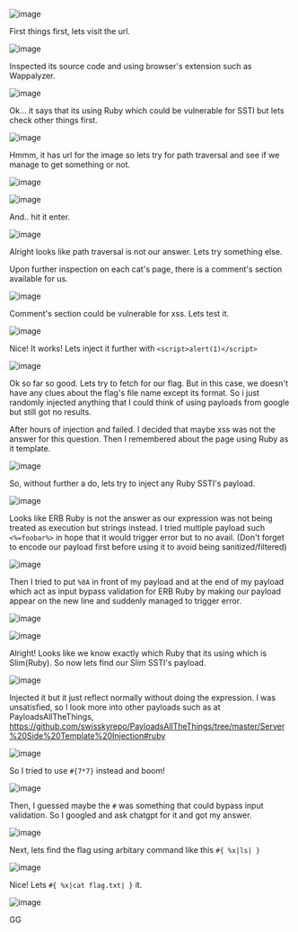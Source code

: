 ![image](https://github.com/user-attachments/assets/3dc52817-4498-41b5-9183-6c08e349afc5)

First things first, lets visit the url.

![image](https://github.com/user-attachments/assets/d1c7af66-3771-49e4-aa51-10edd4e41f8f)

Inspected its source code and using browser's extension such as Wappalyzer.

![image](https://github.com/user-attachments/assets/3bce6032-6a0b-43fe-ba83-5f8b16319fed)

Ok... it says that its using Ruby which could be vulnerable for SSTI but lets check other things first.

![image](https://github.com/user-attachments/assets/77187541-914e-46ca-85ca-9ae8d8f18b05)

Hmmm, it has url for the image so lets try for path traversal and see if we manage to get something or not.

![image](https://github.com/user-attachments/assets/1d8a2de9-aefa-4776-9637-4a72d46a00a4)

![image](https://github.com/user-attachments/assets/e7ee46ed-c699-4472-8384-f9b2248ea8be)

And.. hit it enter.

![image](https://github.com/user-attachments/assets/b95720b2-4281-4a05-bd1f-64dfc93d7fff)

Alright looks like path traversal is not our answer. Lets try something else.

Upon further inspection on each cat's page, there is a comment's section available for us.

![image](https://github.com/user-attachments/assets/4d338fc6-3a51-49e5-afc7-d7a89c2435e6)

Comment's section could be vulnerable for xss. Lets test it.

![image](https://github.com/user-attachments/assets/d78cb24a-fd71-45ae-a598-96b0c31ff0ae)

Nice! It works! Lets inject it further with `<script>alert(1)</script>`

![image](https://github.com/user-attachments/assets/cdbb3de6-19b5-4660-9638-749cce108980)

Ok so far so good. Lets try to fetch for our flag. But in this case, we doesn't have any clues about the flag's file name except its format. So i just randomly injected anything that I could think of using payloads from google but still got no results.

After hours of injection and failed. I decided that maybe xss was not the answer for this question. Then I remembered about the page using Ruby as it template.

![image](https://github.com/user-attachments/assets/3bce6032-6a0b-43fe-ba83-5f8b16319fed)

So, without further a do, lets try to inject any Ruby SSTI's payload.

![image](https://github.com/user-attachments/assets/1fdddba6-c030-498e-bebd-d3ff06948245)

Looks like ERB Ruby is not the answer as our expression was not being treated as execution but strings instead. I tried multiple payload such `<%=foobar%>` in hope that it would trigger error but to no avail. (Don't forget to encode our payload first before using it to avoid being sanitized/filtered)

![image](https://github.com/user-attachments/assets/7e1530a8-1071-4c5c-9d56-4876ac2442ab)

Then I tried to put `%0A` in front of my payload and at the end of my payload which act as input bypass validation for ERB Ruby by making our payload appear on the new line and suddenly managed to trigger error.

![image](https://github.com/user-attachments/assets/d196bb14-1957-4fe8-9fc0-ff396ba42dc0)

![image](https://github.com/user-attachments/assets/c1c65cbf-1487-48e0-9608-3be88b5ba04f)

Alright! Looks like we know exactly which Ruby that its using which is Slim(Ruby). So now lets find our Slim SSTI's payload.

![image](https://github.com/user-attachments/assets/98c7cd45-d7bb-4050-8e83-776ff50151d4)

Injected it but it just reflect normally without doing the expression. I was unsatisfied, so I look more into other payloads such as at PayloadsAllTheThings, https://github.com/swisskyrepo/PayloadsAllTheThings/tree/master/Server%20Side%20Template%20Injection#ruby

![image](https://github.com/user-attachments/assets/80aca9fa-e661-401b-9f41-ea446cc65587)

So I tried to use `#{7*7}` instead and boom!

![image](https://github.com/user-attachments/assets/e669d5bf-d6d1-40c3-95e1-15a3a3691803)

Then, I guessed maybe the `#` was something that could bypass input validation. So I googled and ask chatgpt for it and got my answer.

![image](https://github.com/user-attachments/assets/17112f33-d6db-4e4b-8b94-664c45fb7392)

Next, lets find the flag using arbitary command like this `#{ %x|ls| }`

![image](https://github.com/user-attachments/assets/aa7186c1-8019-4cad-82a5-2d26e16b7c1e)

Nice! Lets `#{ %x|cat flag.txt| }` it.

![image](https://github.com/user-attachments/assets/9fb159d9-2e2f-447b-8753-7d7a870931f2)

GG



















